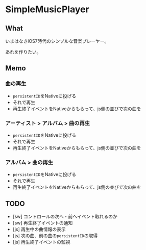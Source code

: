 # SimpleMusicPlayer

## What
いまはなきiOS7時代のシンプルな音楽プレーヤー。

あれを作りたい。

## Memo
### 曲の再生
- `persistentID`をNativeに投げる
- それで再生
- 再生終了イベントをNativeからもらって、js側の並びで次の曲を

### アーティスト > アルバム > 曲の再生
- `persistentID`をNativeに投げる
- それで再生
- 再生終了イベントをNativeからもらって、js側の並びで次の曲を

### アルバム > 曲の再生
- `persistentID`をNativeに投げる
- それで再生
- 再生終了イベントをNativeからもらって、js側の並びで次の曲を

## TODO
- [sw] コントロールの次へ・前へイベント取れるのか
- [sw] 再生終了イベントの通知
- [js] 再生中の曲情報の表示
- [js] 次の曲、前の曲の`persistentID`の取得
- [js] 再生終了イベントの監視
